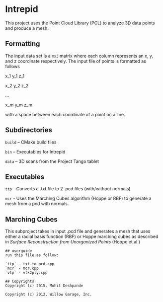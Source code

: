 # Intrepid
This project uses the Point Cloud Library (PCL) to analyze 3D data points and produce a mesh.

## Formatting
The input data set is a `mx3` matrix where each column represents an x, y, and z coordinate respectively. The input file of points is formatted as follows

x_1   y_1   z_1

x_2   y_2   z_2

...

x_m   y_m   z_m

with a space between each coordinate of a point on a line.

## Subdirectories

`build`			– CMake build files 

`bin`			– Executables for Intrepid 

`data`			– 3D scans from the Project Tango tablet 

## Executables

`ttp` - Converts a .txt file to 2 .pcd files (with/without normals)

`mcr` - Uses the Marching Cubes algorithm (Hoppe or RBF) to generate a mesh from a pcd with normals.

## Marching Cubes 
This subproject takes in input .pcd file and generates a mesh that uses either a radial basis function (RBF) or Hoppe marching cubes as described in _Surface Reconstruction from Unorganized Points_ (Hoppe et al.)

~~~~
## userguide
run this file as follow: 

`ttp` - txt-to-pcd.cpp
`mcr` - mcr.cpp
`vtp` - vtk2ply.cpp

## Copyrights
Copyright (c) 2015. Mohit Deshpande

Copyright (c) 2012, Willow Garage, Inc.
